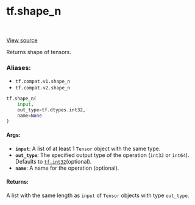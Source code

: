 <div itemscope itemtype="http://developers.google.com/ReferenceObject">
<meta itemprop="name" content="tf.shape_n" />
<meta itemprop="path" content="Stable" />
</div>

# tf.shape_n

<!-- Insert buttons -->

<table class="tfo-notebook-buttons tfo-api" align="left">
</table>

<a target="_blank" href="/code/stable/tensorflow/python/ops/array_ops.py">View source</a>



<!-- Start diff -->
Returns shape of tensors.

### Aliases:

* `tf.compat.v1.shape_n`
* `tf.compat.v2.shape_n`


``` python
tf.shape_n(
    input,
    out_type=tf.dtypes.int32,
    name=None
)
```



<!-- Placeholder for "Used in" -->


#### Args:


* <b>`input`</b>: A list of at least 1 `Tensor` object with the same type.
* <b>`out_type`</b>: The specified output type of the operation (`int32` or `int64`).
  Defaults to <a href="../tf.md#int32"><code>tf.int32</code></a>(optional).
* <b>`name`</b>: A name for the operation (optional).


#### Returns:

A list with the same length as `input` of `Tensor` objects with
  type `out_type`.
